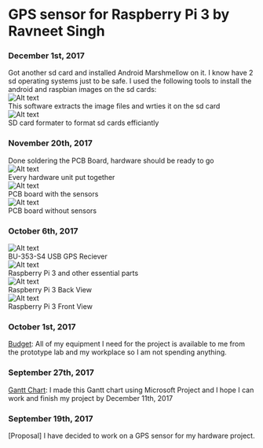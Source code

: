 GPS sensor for Raspberry Pi 3 by Ravneet Singh
==============================================

### December 1st, 2017
Got another sd card and installed Android Marshmellow on it. I know have 2 sd operating systems just to be safe.
I used the following tools to install the android and raspbian images on the sd cards: <br>
![Alt text](https://github.com/JustlikeRav/GPS-reciever/blob/master/diskimager.JPG)<br>This software extracts the image files and wrties it on the sd card<br>
![Alt text](https://github.com/JustlikeRav/GPS-reciever/blob/master/sdcardformater.JPG)<br>SD card formater to format sd cards efficiantly<br>
### November 20th, 2017
Done soldering the PCB Board, hardware should be ready to go<br>
![Alt text](https://github.com/JustlikeRav/GPS-reciever/blob/master/eveything.jpeg)<br>Every hardware unit put together<br>
![Alt text](https://github.com/JustlikeRav/GPS-reciever/blob/master/pcb.jpeg)<br>PCB board with the sensors<br>
![Alt text](https://github.com/JustlikeRav/GPS-reciever/blob/master/pcbwithoutsensors.jpeg)<br>PCB board without sensors<br>
### October 6th, 2017
![Alt text](https://github.com/JustlikeRav/GPS-reciever/blob/master/GPS.jpeg)<br>BU-353-S4 USB GPS Reciever<br>
![Alt text](https://github.com/JustlikeRav/GPS-reciever/blob/master/parts.jpeg)<br>Raspberry Pi 3 and other essential parts<br>
![Alt text](https://github.com/JustlikeRav/GPS-reciever/blob/master/back.jpeg)<br>Raspberry Pi 3 Back View<br>
![Alt text](https://github.com/JustlikeRav/GPS-reciever/blob/master/front.jpeg)<br>Raspberry Pi 3 Front View<br>
### October 1st, 2017
[Budget](https://github.com/JustlikeRav/GPS-reciever/blob/master/budgets.docx): All of my equipment I need for the project is available to me from the prototype lab and my workplace so I am not spending anything.
### September 27th, 2017
[Gantt Chart](https://github.com/JustlikeRav/GPS-reciever/blob/master/ProjectGantProject.mpp): I made this Gantt chart using Microsoft Project and I hope I can work and finish my project by December 11th, 2017
### September 19th, 2017
[Proposal] I have decided to work on a GPS sensor for my hardware project.

